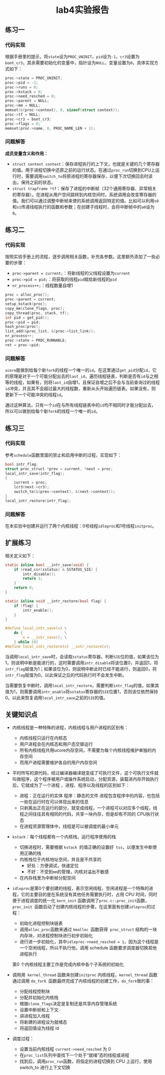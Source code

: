 <h1><center>lab4实验报告</center></h1>

## 练习一

### 代码实现

根据手册里的提示，将`state`设为`PROC_UNINIT`，`pid`设为`-1`，`cr3`设置为`boot_cr3`，其余需要初始化的变量中，指针设为`NULL`，变量设置为`0`，具体实现方式如下：

```c
proc->state = PROC_UNINIT;
proc->pid = -1;
proc->runs = 0;
proc->kstack = 0;
proc->need_resched = 0;
proc->parent = NULL;
proc->mm = NULL;
memset(&(proc->context), 0, sizeof(struct context));
proc->tf = NULL;
proc->cr3 = boot_cr3;
proc->flags = 0;
memset(proc->name, 0, PROC_NAME_LEN + 1);
```

### 问题解答

**成员变量含义和作用：**

+ `struct context context`：保存进程执行的上下文，也就是关键的几个寄存器的值。用于进程切换中还原之前的运行状态。在通过`proc_run`切换到CPU上运行时，需要调用`switch_to`将原进程的寄存器保存，以便下次切换回去时读出，保持之前的状态。
+ `struct trapframe *tf`：保存了进程的中断帧（32个通用寄存器、异常相关的寄存器）。在进程从用户空间跳转到内核空间时，系统调用会改变寄存器的值。我们可以通过调整中断帧来使的系统调用返回特定的值。比如可以利用`s0`和`s1`传递线程执行的函数和参数；在创建子线程时，会将中断帧中的`a0`设为`0`。

## 练习二

### 代码实现

按照实验手册上的流程，逐步调用相关函数，补充各参数。这里额外添加了一些必要的步骤：

+ `proc->parent = current;`：将新线程的父线程设置为`current`
+ `proc->pid = pid;`：将获取的线程`pid`赋给新线程的`pid`
+ `nr_process++;`：线程数量自增1

```c
proc = alloc_proc();
proc->parent = current;
setup_kstack(proc);
copy_mm(clone_flags, proc);
copy_thread(proc, stack, tf);
int pid = get_pid();
proc->pid = pid;
hash_proc(proc);
list_add(&proc_list, &(proc->list_link));
nr_process++;
proc->state = PROC_RUNNABLE;
ret = proc->pid;
```

### 问题解答

`ucore`能做到给每个新`fork`的线程一个唯一的`id`。在这里通过`get_pid`分配`id`，它的原理是对于一个可能分配出去的`last_id`，遍历线程链表，判断是否有`id`与之相等的线程，如果有，则将`last_id`自增1，且保证自增之后不会与当前查询过的线程`id`冲突，并且其不会超过最大的线程数，重新从头开始遍历链表。如果没有，则更新下一个可能冲突的线程`id`。

通过这种算法，只有一个`id`在与所有线程链表中的`id`均不相同时才能分配出去，所以可以做到给每个新`fork`的线程一个唯一的`id`。

## 练习三

### 代码实现

参考`schedule`函数里面的禁止和启用中断的过程，实现如下：

```c
bool intr_flag;
struct proc_struct *prev = current, *next = proc;
local_intr_save(intr_flag);
{
    current = proc;
    lcr3(next->cr3);
    switch_to(&(prev->context), &(next->context));
}
local_intr_restore(intr_flag);
```

### 问题解答

在本实验中创建并运行了两个内核线程：0号线程`idleproc`和1号线程`initproc`。

## 扩展练习

相关定义如下：

```c
static inline bool __intr_save(void) {
    if (read_csr(sstatus) & SSTATUS_SIE) {
        intr_disable();
        return 1;
    }
    return 0;
}

static inline void __intr_restore(bool flag) {
    if (flag) {
        intr_enable();
    }
}

#define local_intr_save(x) \
    do {                   \
        x = __intr_save(); \
    } while (0)
#define local_intr_restore(x) __intr_restore(x);
```

当调用`local_intr_save`时，会读取`sstatus`寄存器，判断`SIE`位的值，如果该位为1，则说明中断是能进行的，这时需要调用`intr_disable`将该位置0，并返回1，将`intr_flag`赋值为1；如果该位为0，则说明中断此时已经不能进行，则返回0，将`intr_flag`赋值为0。以此保证之后的代码执行时不会发生中断。

当需要恢复中断时，调用`local_intr_restore`，需要判断`intr_flag`的值，如果其值为1，则需要调用`intr_enable`将`sstatus`寄存器的`SIE`位置1，否则该位依然保持0。以此来恢复调用`local_intr_save`之前的`SIE`的值。

## 关键知识点

+ 内核线程是一种特殊的进程，内核线程与用户进程的区别有：

  + 内核线程只运行在内核态
  + 用户进程会在内核态和用户态交替运行
  + 所有内核线程共用ucore内存空间，不需要为每个内核线程维护单独的内存空间
  + 而用户进程需要维护各自的用户内存空间

+ 平时所写的源代码，经过编译器编译就变成了可执行文件，这个可执行文件就叫做程序，这个程序被用户或操作系统启动，分配资源，装载进内存开始执行后，它就成为了一个进程 ，进程、程序以及线程的区别如下：

  + 进程：正在运行的实体
    程序：静态的文件
    进程包含程序中的内容，也包括一些在运行时在可以体现出来的信息
  + 只剥离出正在运行的部分，就变成线程，一个进程可以对应多个线程，线程之间往往具有相同的代码，共享一块内存，但是却有不同的 CPU执行状态
  + 在进程资源管理体中，线程是可以被调度的最小单元

+ `kstack`：每个线程都有一个内核栈，运行程序使用的栈

  + 切换进程时，需要根据 `kstack `的值正确的设置好` tss`，以便发生中断使用正确的栈
  + 内核栈位于内核地址空间，并且是不共享的
    + 好处：方便调试，快速定位
    + 不好：不受到` mm `的管理，内核对溢出不敏感
  + 在内存栈里为中断帧分配空间

+ `idleproc`是第0个要创建的线程，表示空闲线程，空闲进程是一个特殊的进程，它的主要目的是在系统没有其他任务需要执行时，占用 CPU 时间，同时便于进程调度的统一化
  `kern_init` 函数调用了` proc.c::proc_init `函数，`proc_init `函数启动了创建内核线程的步骤，在这里面有创建`idleproc`的过程：

  + 初始化进程控制块链表
  + 调用` alloc_proc `函数来通过 `kmalloc `函数获得` proc_struct` 结构的一块内存块，对进程控制块进行初步初始化
  + 进行进一步初始化，其中`idleproc->need_resched = 1`，因为这个线程是一个空闲线程，所以不执行他，调用 schedule 函数要求调度器切换其他进程执行

  第0 个内核线程主要工作是完成内核中各个子系统的初始化

+ 调用用` kernel_thread` 函数来创建`initproc` 内核线程，`kernel_thread` 函数通过调用 `do_fork `函数最终完成了内核线程的创建工作，`do_fork`做的事：

  + 分配线程控制块
  + 分配并初始化内核栈
  + 根据` clone_flags `决定是复制还是共享内存管理系统
  + 设置中断帧和上下文
  + 讲进程加入线程
  + 将新建的进程设为就绪态
  + 将返回值设为线程 id

+ 调度过程：

  + 设置当前内核线程 `current->need_resched` 为 0
  + 在` proc_list `队列中查找下一个处于“就绪”态的线程或进程
  + 找到后，调用` proc_run `函数，将指定的进程切换到 CPU 上运行，使用 switch_to 进行上下文切换

